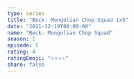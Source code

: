 ```yaml
---
type: series
title: "Beck: Mongolian Chop Squad 1x5"
date: "2021-12-19T00:00:00"
name: "Beck: Mongolian Chop Squad"
season: 1
episode: 5
rating: 4
ratingEmoji: "⭐️⭐️⭐️⭐️"
share: false
---
```

